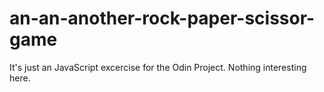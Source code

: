 # an-an-another-rock-paper-scissor-game
It's just an JavaScript excercise for the Odin Project. Nothing interesting here.
